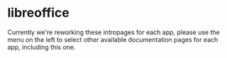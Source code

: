 # libreoffice

Currently we're reworking these intropages for each app, please use the menu on the left to select other available documentation pages for each app, including this one.
